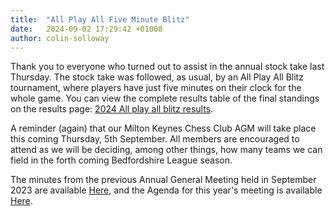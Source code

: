 ```yaml
---
title:  "All Play All Five Minute Blitz"
date:   2024-09-02 17:29:42 +01008
author: colin-solloway
---
```



Thank you to everyone who turned out to assist in the annual stock take last Thursday.
The stock take was followed, as usual, by an All Play All Blitz tournament, where players have just
five minutes on their clock for the whole game. You can view the complete results table of the final
standings on the results page: [2024 All play all blitz results](/results/2024/all-play-all-blitz.html).

A reminder (again) that our Milton Keynes Chess Club AGM will take place this coming Thursday, 5th September.
All members are encouraged to attend as we will be deciding, among other things, how many teams we can field in the
forth coming Bedfordshire League season.

The minutes from the previous Annual General Meeting held in September 2023 are available
<a class="nonblock" href="agm-2023.html">Here</a>, and the Agenda for this year's meeting is
available <a class="nonblock" href="agm-draft-agenda-2024.html">Here</a>.
